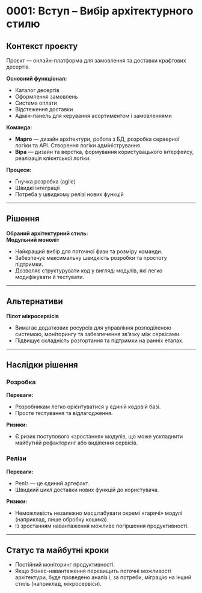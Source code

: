 # 0001: Вступ – Вибір архітектурного стилю

## Контекст проєкту

Проєкт — онлайн-платформа для замовлення та доставки крафтових десертів.

**Основний функціонал:**
- Каталог десертів
- Оформлення замовлень
- Система оплати
- Відстеження доставки
- Адмін-панель для керування асортиментом і замовленнями

**Команда:**
- **Марго** — дизайн архітектури, робота з БД, розробка серверної логіки та API. Створення логіки адміністрування.
- **Віра** — дизайн та верстка, формування користувацького інтерфейсу, реалізація клієнтської логіки.

**Процеси:**
- Гнучка розробка (agile)
- Швидкі інтеграції
- Потреба у швидкому релізі нових функцій

---

## Рішення

**Обраний архітектурний стиль:**  
**Модульний моноліт**

- Найкращий вибір для поточної фази та розміру команди.
- Забезпечує максимальну швидкість розробки та простоту підтримки.
- Дозволяє структурувати код у вигляді модулів, які легко модифікувати й тестувати.

---

## Альтернативи

**Пілот мікросервісів**
- Вимагає додаткових ресурсів для управління розподіленою системою, моніторингу та забезпечення зв’язку між сервісами.
- Підвищує складність розгортання та підтримки на ранніх етапах.

---

## Наслідки рішення

### Розробка

**Переваги:**
- Розробникам легко орієнтуватися у єдиній кодовій базі.
- Просте тестування та відлагодження.

**Ризики:**
- Є ризик поступового «зростання» модулів, що може ускладнити майбутній рефакторинг або виділення сервісів.

### Релізи

**Переваги:**
- Реліз — це єдиний артефакт.
- Швидкий цикл доставки нових функцій до користувача.

**Ризики:**
- Неможливість незалежно масштабувати окремі «гарячі» модулі (наприклад, лише обробку кошика).
- Із зростанням навантаження можливе погіршення продуктивності.

---

## Статус та майбутні кроки

- Постійний моніторинг продуктивності.
- Якщо бізнес-навантаження перевищить поточні можливості архітектури, буде проведено аналіз і, за потреби, міграцію на інший стиль (наприклад, мікросервіси).
